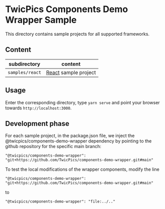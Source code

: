 # TwicPics Components Demo Wrapper Sample

This directory contains sample projects for all supported frameworks.

## Content

| subdirectory | content |
| - | - |
| `samples/react` | [React](https://reactjs.org/) sample project |

## Usage

Enter the corresponding directory, type `yarn serve` and point your browser towards `http://localhost:3000`.

## Development phase

For each sample project, in the package.json file, we inject the @twicpics/components-demo-wrapper dependency by pointing to the github repository for the specific main branch:

`"@twicpics/components-demo-wrapper": "git+https://github.com/TwicPics/components-demo-wrapper.git#main"`

To test the local modifications of the wrapper components, modify the line

`"@twicpics/components-demo-wrapper": "git+https://github.com/TwicPics/components-demo-wrapper.git#main"`

to 

`"@twicpics/components-demo-wrapper": "file:../.."`


